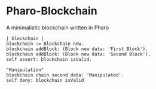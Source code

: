 # Pharo-Blockchain
A minimalistic blockchain written in Pharo

```Smalltalk
| blockchain |
blockchain := Blockchain new.
blockchain addBlock: (Block new data: 'First Block').
blockchain addBlock: (Block new data: 'Second Block').
self assert: blockchain isValid.
	
"Manipulation"
blockchain chain second data: 'Manipulated'.	
self deny: blockchain isValid
```
